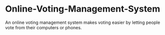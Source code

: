 # Online-Voting-Management-System
 An online voting management system makes voting easier by letting people vote from their computers or phones.
